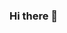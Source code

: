 ### Hi there 👋

<!--
**blacklabf/blacklabf** is a ✨ _special_ ✨ repository because its `README.md` (this file) appears on your GitHub profile.

# Read Me

**About Me**

- I’m currently learning
    - JAVA

